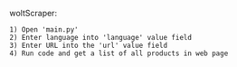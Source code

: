 woltScraper:

    1) Open 'main.py'
    2) Enter language into 'language' value field
    3) Enter URL into the 'url' value field
    4) Run code and get a list of all products in web page
